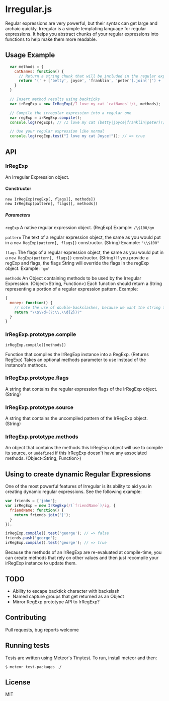 # Irregular.js

Regular expressions are very powerful, but their syntax can get large and archaic quickly. Irregular is a simple templating language for regular expressions. It helps you abstract chunks of your regular expressions into functions to help make them more readable. 

## Usage Example

```javascript
  var methods = {
    catNames: function() {
      // Return a string chunk that will be included in the regular expression.
      return '(' + ['betty', joyce', 'franklin', 'peter'].join('|') + ')';
    }
  }

  // Insert method results using backticks
  var irRegExp = new IrRegExp(/I love my cat `catNames`!/i, methods);

  // Compile the irregular expression into a regular one
  var regExp = irRegExp.compile();
  console.log(regExp); // /I love my cat (betty|joyce|franklin|peter)!/i

  // Use your regular expression like normal
  console.log(regExp.test("I love my cat Joyce!")); // => true

```

## API

### IrRegExp

An Irregular Expression object.

#### Constructor
```
new IrRegExp(regExp[, flags][, methods])
new IrRegExp(pattern[, flags][, methods])
```
##### Parameters
`regExp`
  A native regular expression object. (RegExp)
  Example: `/\$100/gm`

`pattern`
  The text of a regular expression object, the same as you would put in a `new RegExp(pattern[, flags])` constructor. (String)
  Example: `"\\$100"`

`flags`
  The flags of a regular expression object, the same as you would put in a `new RegExp(pattern[, flags])` constructor. (String)
  If you provide a regExp and flags, the flags String will override the flags in the regExp object.
  Example: `'gm'`

`methods`
  An Object containing methods to be used by the Irregular Expression. (Object<String, Function>)
  Each function should return a String representing a portion of a regular expression pattern.
  Example:
  ```javascript
  {
    money: function() {
      // note the use of double-backslashes, because we want the string to contain backslash itself
      return "\\$\\d+(?:\\.\\d{2})?"
    }
  }
  ```
### IrRegExp.prototype.compile
```
irRegExp.compile([methods])
```

Function that compiles the IrRegExp instance into a RegExp. (Returns RegExp)
Takes an optional methods parameter to use instead of the instance's methods. 

### IrRegExp.prototype.flags

A string that contains the regular expression flags of the IrRegExp object. (String)

### IrRegExp.prototype.source

A string that contains the uncompiled pattern of the IrRegExp object. (String)

### IrRegExp.prototype.methods

An object that contains the methods this IrRegExp object will use to compile its source, or `undefined` if this IrRegExp doesn't have any associated methods. (Object<String, Function>)

## Using to create dynamic Regular Expressions

One of the most powerful features of Irregular is its ability to aid you in creating dynamic regular expressions. See the following example:

```javascript
var friends = ['john'];
var irRegExp = new IrRegExp(/(`friendName`)/ig, {
  friendName: function() {
    return friends.join('|');
  }
});

irRegExp.compile().test('george'); // => false
friends.push('george');
irRegExp.compile().test('george'); // => true
```

Because the methods of an IrRegExp are re-evaluated at compile-time, you can create methods that rely on other values and then just recompile your irRegExp instance to update them.

## TODO

* Ability to escape backtick character with backslash
* Named capture groups that get returned as an Object
* Mirror RegExp prototype API to IrRegExp?

## Contributing

Pull requests, bug reports welcome

## Running tests

Tests are written using Meteor's Tinytest. To run, install meteor and then:
```
$ meteor test-packages ./
```

## License

MIT
